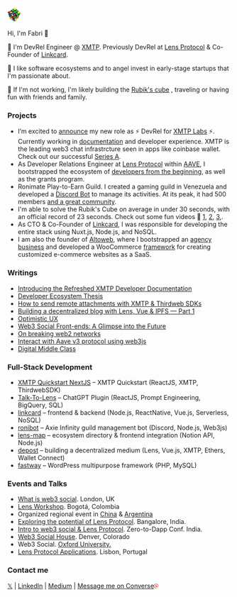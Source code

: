<img width="30" src="rubik.png"/>

Hi, I'm Fabri 🫡 

🧳 I'm DevRel Engineer @ [XMTP](https://docs.xmtp.org/). Previously DevRel at [Lens Protocol](https://www.lens.xyz/) & Co-Founder of [Linkcard](https://linkcard.app/).

💛 I like software ecosystems and to angel invest in early-stage startups that I'm passionate about. 

🎉 If I'm not working, I'm likely building the [Rubik's cube](https://twitter.com/fabriguespe/status/1677089304470859777) , traveling or having fun with friends and family.


### Projects

- I’m excited to [announce](https://twitter.com/fabriguespe/status/1656334503319846919) my new role as ⚡️ DevRel for [XMTP Labs](https://xmtp.org/) ⚡️. Currently working in [documentation](https://twitter.com/fabriguespe/status/1674819956297592832) and developer experience. XMTP is the leading web3 chat infrastrcture seen in apps like coinbase wallet. Check out our successful [Series A](https://blog.xmtp.com/series-a/).
- As Developer Relations Engineer at [Lens Protocol](https://twitter.com/LensProtocol) within [AAVE](https://aave.com/), I bootstrapped the ecosystem of [developers from the beginning](https://medium.com/@fabriguespe/developer-ecosystems-thesis-a109694ce5c4), as well as the grants program.
- Ronimate Play-to-Earn Guild. I created a gaming guild in Venezuela and developed a [Discord Bot](https://github.com/fabriguespe/ronibot) to manage its activities. At its peak, it had 500 members [and a great community](https://twitter.com/fabriguespe/status/1479450280907448320).
- I'm able to solve the Rubik's Cube on average in under 30 seconds, with an official record of 23 seconds. Check out some fun videos 🤣 [1](https://twitter.com/fabriguespe/status/1677089304470859777), [2](https://www.youtube.com/shorts/4Mg5uUTI07Q), [3](https://www.youtube.com/shorts/oFs7KQm0h-8),.
- As CTO & Co-Founder of [Linkcard](https://linkcard.app/), I was responsible for developing the entire stack using Nuxt.js, Node.js, and NoSQL.
- I am also the founder of [Altoweb](https://www.altoweb.ar/en), where I bootstrapped an [agency business](https://www.altoweb.ar/en) and developed a WooCommerce [framework](https://github.com/fabriguespe) for creating customized e-commerce websites as a SaaS.

### Writings

- [Introducing the Refreshed XMTP Developer Documentation](https://medium.com/@fabriguespe/introducing-the-refreshed-xmtp-developer-documentation-2daa9b0ed5a3)
- [Developer Ecosystem Thesis](https://medium.com/@fabriguespe/developer-ecosystems-thesis-a109694ce5c4)
- [How to send remote attachments with XMTP & Thirdweb SDKs](https://xmtp.org/blog/thirdbweb-wallet-remote-attachments)
- [Building a decentralized blog with Lens, Vue & IPFS — Part 1](https://medium.com/@fabriguespe/building-a-decentralized-blog-in-lens-a95c450b1367)
- [Optimistic UX](https://medium.com/me/stats/post/3dac0a0ff098)
- [Web3 Social Front-ends: A Glimpse into the Future](https://medium.com/@fabriguespe/web3-social-front-ends-a-glimpse-into-the-future-51466fd49727)
- [On breaking web2 networks](https://medium.com/@fabriguespe/on-breaking-web2-networks-9f6301804ad2)
- [Interact with Aave v3 protocol using web3js](https://medium.com/@fabriguespe/interact-with-aave-v3-protocol-using-web3js-8716e906ad30)
- [Digital Middle Class](https://medium.com/@fabriguespe/digital-middle-class-f321fbd6bc06)

### Full-Stack Development

- [XMTP Quickstart NextJS](https://github.com/fabriguespe/xmtp-quickstart-nextjs) – XMTP Quickstart (ReactJS, XMTP, ThirdwebSDK)
- [Talk-To-Lens](https://twitter.com/fabriguespe/status/1653242360204242944) – ChatGPT Plugin (ReactJS, Prompt Engineering, BigQuery, SQL)
- [linkcard](https://my.linkcard.app/) – frontend & backend (Node.js, ReactNative, Vue.js, Serverless, NoSQL)
- [ronibot](https://github.com/fabriguespe/ronibot) – Axie Infinity guild management bot (Discord, Node.js, Web3js)
- [lens-map](https://github.com/fabriguespe/lens-map)⁣ – ecosystem directory & frontend integration (Notion API, Node.js)
- [depost](https://github.com/fabriguespe/depost) – building a decentralized medium (Lens, Vue.js, XMTP, Ethers, Wallet Connect)
- [fastway⁣](https://github.com/fabriguespe/fastway) – WordPress multipurpose framework (PHP, MySQL)

### **Events and Talks**

- [What is web3 social](https://twitter.com/easya_app/status/1583809043759783936?ref_src=twsrc%5Etfw%7Ctwcamp%5Etweetembed%7Ctwterm%5E1583809043759783936%7Ctwgr%5Ebc08c0a9bff3448ba6ca1d7c4bd0dbcc2c3949cd%7Ctwcon%5Es1_&ref_url=https%3A%2F%2Fwww.notion.so%2Ffabrizio%2FFabrizio-Guespe-a4778406cb4a4622bb542973ed48a8b5). London, UK
- [Lens Workshop](https://twitter.com/michelleanmar/status/1578461480059834369?ref_src=twsrc%5Etfw%7Ctwcamp%5Etweetembed%7Ctwterm%5E1578461480059834369%7Ctwgr%5E78901d628b395bce8c7aaa51d84e09bc9e35fabc%7Ctwcon%5Es1_&ref_url=https%3A%2F%2Fwww.notion.so%2Ffabrizio%2FFabrizio-Guespe-51e33dd217354582a52f656c504a6fe0). Bogotá, Colombia
- Organized regional event in [China](https://twitter.com/LensProtocol_CN/status/1612094290494361601?ref_src=twsrc%5Etfw%7Ctwcamp%5Etweetembed%7Ctwterm%5E1612094290494361601%7Ctwgr%5Ebc08c0a9bff3448ba6ca1d7c4bd0dbcc2c3949cd%7Ctwcon%5Es1_&ref_url=https%3A%2F%2Fwww.notion.so%2Ffabrizio%2FFabrizio-Guespe-a4778406cb4a4622bb542973ed48a8b5) & [Argentina](https://twitter.com/fabriguespe/status/1604261430877904899?ref_src=twsrc%5Etfw%7Ctwcamp%5Etweetembed%7Ctwterm%5E1604261430877904899%7Ctwgr%5E54ead645c29c23886c121343a8e0a5070e9453e4%7Ctwcon%5Es1_&ref_url=https%3A%2F%2Fwww.notion.so%2FFabrizio-Guespe-51e33dd217354582a52f656c504a6fe0)
- [Exploring the potential of Lens Protocol](https://twitter.com/huddle01com/status/1597560196242452482?ref_src=twsrc%5Etfw%7Ctwcamp%5Etweetembed%7Ctwterm%5E1597560196242452482%7Ctwgr%5E54ead645c29c23886c121343a8e0a5070e9453e4%7Ctwcon%5Es1_&ref_url=https%3A%2F%2Fwww.notion.so%2FFabrizio-Guespe-51e33dd217354582a52f656c504a6fe0). Bangalore, India.
- [Intro to web3 social & Lens Protocol](https://www.youtube.com/watch?v=BU6qeocSsME&t=220s). Zero-to-Dapp Conf. India.
- [Web3 Social House](https://twitter.com/afrazhaowang/status/1631060239146442752?ref_src=twsrc%5Etfw%7Ctwcamp%5Etweetembed%7Ctwterm%5E1631060239146442752%7Ctwgr%5E54ead645c29c23886c121343a8e0a5070e9453e4%7Ctwcon%5Es1_&ref_url=https%3A%2F%2Fwww.notion.so%2FFabrizio-Guespe-51e33dd217354582a52f656c504a6fe0). Denver, Colorado
- Web3 Social. [Oxford University.](https://www.instagram.com/p/ClHoEc-O0jd/)
- [Lens Protocol Applications](https://www.instagram.com/p/CktXnuyjzCq/). Lisbon, Portugal



### **Contact me**
[𝕏](https://x.com/fabriguespe/) | [LinkedIn](https://www.linkedin.com/in/fabriguespe/) | [Medium](https://medium.com/@fabriguespe) | 
[Message me on Converse](https://converse.xyz/dm/0x7E0b0363404751346930AF92C80D1fef932Cc48a)<img width="10" src="xmtp.svg"/>
